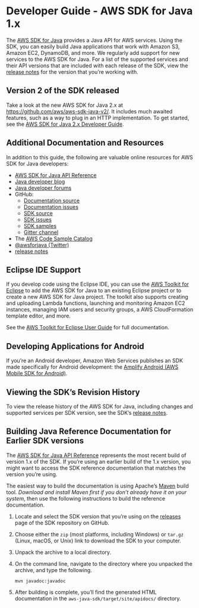 # Developer Guide \- AWS SDK for Java 1\.x<a name="welcome"></a>

The [AWS SDK for Java](http://aws.amazon.com/sdk-for-java/) provides a Java API for AWS services\. Using the SDK, you can easily build Java applications that work with Amazon S3, Amazon EC2, DynamoDB, and more\. We regularly add support for new services to the AWS SDK for Java\. For a list of the supported services and their API versions that are included with each release of the SDK, view the [release notes](https://github.com/aws/aws-sdk-java#release-notes) for the version that you’re working with\.

## Version 2 of the SDK released<a name="new-version-released-aws-sdk-for-java-2-x"></a>

Take a look at the new AWS SDK for Java 2\.x at [https://github\.com/aws/aws\-sdk\-java\-v2/](https://github.com/aws/aws-sdk-java-v2/)\. It includes much awaited features, such as a way to plug in an HTTP implementation\. To get started, see the [AWS SDK for Java 2\.x Developer Guide](https://docs.aws.amazon.com/sdk-for-java/latest/developer-guide)\.

## Additional Documentation and Resources<a name="additional-resources"></a>

In addition to this guide, the following are valuable online resources for AWS SDK for Java developers:
+  [AWS SDK for Java API Reference](https://docs.aws.amazon.com/AWSJavaSDK/latest/javadoc/) 
+  [Java developer blog](http://aws.amazon.com/blogs/developer/category/java) 
+  [Java developer forums](http://forums.aws.amazon.com/forum.jspa?forumID=70) 
+ GitHub:
  +  [Documentation source](https://github.com/awsdocs/aws-java-developer-guide) 
  +  [Documentation issues](https://github.com/awsdocs/aws-java-developer-guide/issues) 
  +  [SDK source](https://github.com/aws/aws-sdk-java) 
  +  [SDK issues](https://github.com/aws/aws-sdk-java/issues) 
  +  [SDK samples](https://github.com/aws/aws-sdk-java/tree/master/src/samples) 
  +  [Gitter channel](https://gitter.im/aws/aws-sdk-java) 
+ The [AWS Code Sample Catalog](http://docs.aws.amazon.com/code-samples/latest/catalog/) 
+  [@awsforjava \(Twitter\)](https://twitter.com/awsforjava) 
+  [release notes](https://github.com/aws/aws-sdk-java#release-notes) 

## Eclipse IDE Support<a name="eclipse-support"></a>

If you develop code using the Eclipse IDE, you can use the [AWS Toolkit for Eclipse](http://aws.amazon.com/eclipse/) to add the AWS SDK for Java to an existing Eclipse project or to create a new AWS SDK for Java project\. The toolkit also supports creating and uploading Lambda functions, launching and monitoring Amazon EC2 instances, managing IAM users and security groups, a AWS CloudFormation template editor, and more\.

See the [AWS Toolkit for Eclipse User Guide](https://docs.aws.amazon.com/toolkit-for-eclipse/v1/user-guide/) for full documentation\.

## Developing Applications for Android<a name="android-support"></a>

If you’re an Android developer, Amazon Web Services publishes an SDK made specifically for Android development: the [Amplify Android \(AWS Mobile SDK for Android\)](https://docs.aws.amazon.com/sdk-for-android/index.html)\.

## Viewing the SDK’s Revision History<a name="java-sdk-history"></a>

To view the release history of the AWS SDK for Java, including changes and supported services per SDK version, see the SDK’s [release notes](https://github.com/aws/aws-sdk-java#release-notes)\.

## Building Java Reference Documentation for Earlier SDK versions<a name="build-old-reference-docs"></a>

The [AWS SDK for Java API Reference](https://docs.aws.amazon.com/AWSJavaSDK/latest/javadoc/) represents the most recent build of version 1\.x of the SDK\. If you’re using an earlier build of the 1\.x version, you might want to access the SDK reference documentation that matches the version you’re using\.

The easiest way to build the documentation is using Apache’s [Maven](https://maven.apache.org/) build tool\. *Download and install Maven first if you don’t already have it on your system*, then use the following instructions to build the reference documentation\.

1. Locate and select the SDK version that you’re using on the [releases](https://github.com/aws/aws-sdk-java/releases) page of the SDK repository on GitHub\.

1. Choose either the `zip` \(most platforms, including Windows\) or `tar.gz` \(Linux, macOS, or Unix\) link to download the SDK to your computer\.

1. Unpack the archive to a local directory\.

1. On the command line, navigate to the directory where you unpacked the archive, and type the following\.

   ```
   mvn javadoc:javadoc
   ```

1. After building is complete, you’ll find the generated HTML documentation in the `aws-java-sdk/target/site/apidocs/` directory\.